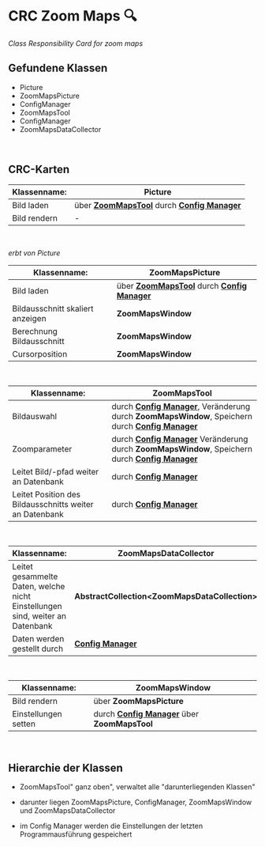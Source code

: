 # CRC Zoom Maps :mag:

_Class Responsibility Card for zoom maps_

## Gefundene Klassen

-   Picture
-   ZoomMapsPicture
-   ConfigManager
-   ZoomMapsTool
-   ConfigManager
-   ZoomMapsDataCollector

<br>

## CRC-Karten

<center>

| Klassenname: | **Picture**                                                                        |
| ------------ | ---------------------------------------------------------------------------------- |
| Bild laden   | über [**ZoomMapsTool**](docs/m03/01.md) durch [**Config Manager**](docs/m03/01.md) |
| Bild rendern | -                                                                                  |

<br>
</center>

_erbt von Picture_

<center>

| Klassenname:                     | **ZoomMapsPicture**                                                                |
| -------------------------------- | ---------------------------------------------------------------------------------- |
| Bild laden                       | über [**ZoomMapsTool**](docs/m03/01.md) durch [**Config Manager**](docs/m03/01.md) |
| Bildausschnitt skaliert anzeigen | **ZoomMapsWindow**                                                                 |
| Berechnung Bildausschnitt        | **ZoomMapsWindow**                                                                 |
| Cursorposition                   | **ZoomMapsWindow**                                                                 |

<br>

| Klassenname:                                            | **ZoomMapsTool**                                                                                                                       |
| ------------------------------------------------------- | -------------------------------------------------------------------------------------------------------------------------------------- |
| Bildauswahl                                             | durch [**Config Manager**](docs/m03/01.md), Veränderung durch **ZoomMapsWindow**, Speichern durch [**Config Manager**](docs/m03/01.md) |
| Zoomparameter                                           | durch [**Config Manager**](docs/m03/01.md) Veränderung durch **ZoomMapsWindow**, Speichern durch [**Config Manager**](docs/m03/01.md)  |
| Leitet Bild/-pfad weiter an Datenbank                   | durch [**Config Manager**](docs/m03/01.md)                                                                                             |
| Leitet Position des Bildausschnitts weiter an Datenbank | durch [**Config Manager**](docs/m03/01.md)                                                                                             |

<br>

| Klassenname:                                                                  | **ZoomMapsDataCollector**                        |
| ----------------------------------------------------------------------------- | ------------------------------------------------ |
| Leitet gesammelte Daten, welche nicht Einstellungen sind, weiter an Datenbank | **AbstractCollection\<ZoomMapsDataCollection\>** |
| Daten werden gestellt durch                                                   | [**Config Manager**](docs/m03/01.md)             |

<br>

| Klassenname:         | **ZoomMapsWindow**                                               |
| -------------------- | ---------------------------------------------------------------- |
| Bild rendern         | über **ZoomMapsPicture**                                         |
| Einstellungen setten | durch [**Config Manager**](docs/m03/01.md) über **ZoomMapsTool** |

</center>
<br>

## Hierarchie der Klassen

-   ZoomMapsTool" ganz oben", verwaltet alle "darunterliegenden Klassen"
-   darunter liegen ZoomMapsPicture, ConfigManager, ZoomMapsWindow und ZoomMapsDataCollector

-   im Config Manager werden die Einstellungen der letzten Programmausführung gespeichert
